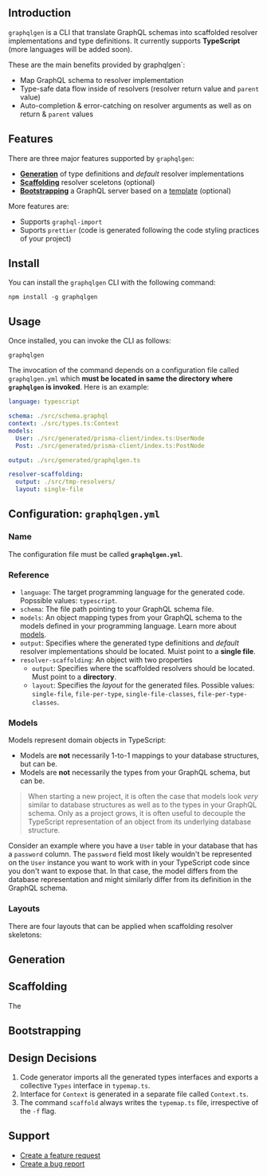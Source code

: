 ## Introduction

`graphqlgen` is a CLI that translate GraphQL schemas into scaffolded resolver implementations and type definitions. It currently supports **TypeScript** (more languages will be added soon).

These are the main benefits provided by   graphqlgen`:

- Map GraphQL schema to resolver implementation
- Type-safe data flow inside of resolvers (resolver return value and `parent` value)
- Auto-completion & error-catching on resolver arguments as well as on return & `parent` values

## Features

There are three major features supported by `graphqlgen`:

- [**Generation**](#generation) of type definitions and _default_ resolver implementations
- [**Scaffolding**](#scaffolding) resolver sceletons (optional)
- [**Bootstrapping**](#bootstrapping) a GraphQL server based on a [template](packages/graphqlgen-templates/) (optional)

More features are:

- Supports `graphql-import`
- Suports `prettier` (code is generated following the code styling practices of your project)


## Install

You can install the `graphqlgen` CLI with the following command: 

```
npm install -g graphqlgen
```

## Usage

Once installed, you can invoke the CLI as follows:

```
graphqlgen
```

The invocation of the command depends on a configuration file called `graphqlgen.yml` which **must be located in same the directory where `graphqlgen` is invoked**. Here is an example:

```yml
language: typescript

schema: ./src/schema.graphql
context: ./src/types.ts:Context
models:
  User: ./src/generated/prisma-client/index.ts:UserNode
  Post: ./src/generated/prisma-client/index.ts:PostNode

output: ./src/generated/graphqlgen.ts

resolver-scaffolding:
  output: ./src/tmp-resolvers/
  layout: single-file
```

## Configuration: `graphqlgen.yml`

### Name

The configuration file must be called **`graphqlgen.yml`**.

### Reference

- `language`: The target programming language for the generated code. Popssible values: `typescript`.
- `schema`: The file path pointing to your GraphQL schema file.
- `models`: An object mapping types from your GraphQL schema to the models defined in your programming language. Learn more about [models](#models).
- `output`: Specifies where the generated type definitions and _default_ resolver implementations should be located. Muist point to a **single file**.
- `resolver-scaffolding`: An object with two properties
  - `output`: Specifies where the scaffolded resolvers should be located. Must point to a **directory**.
  - `layout`: Specifies the _layout_ for the generated files. Possible values: `single-file`, `file-per-type`, `single-file-classes`, `file-per-type-classes`. 

### Models

Models represent domain objects in TypeScript:

- Models are **not** necessarily 1-to-1 mappings to your database structures, but can be.
- Models are **not** necessarily the types from your GraphQL schema, but can be.

> When starting a new project, it is often the case that models look _very_ similar to database structures as well as to the types in your GraphQL schema. Only as a project grows, it is often useful to decouple the TypeScript representation of an object from its underlying database structure.

Consider an example where you have a `User` table in your database that has a `password` column. The `password` field most likely wouldn't be represented on the `User` instance you want to work with in your TypeScript code since you don't want to expose that. In that case, the model differs from the database representation and might similarly differ from its definition in the GraphQL schema.

### Layouts

There are four layouts that can be applied when scaffolding resolver skeletons:

## Generation

## Scaffolding

The 

## Bootstrapping

## Design Decisions

1. Code generator imports all the generated types interfaces and exports a collective `Types` interface in `typemap.ts`.
1. Interface for `Context` is generated in a separate file called `Context.ts`.
1. The command `scaffold` always writes the `typemap.ts` file, irrespective of the `-f` flag.

## Support

- [Create a feature request](https://github.com/prisma/graphql-resolver-codegen/issues/new?template=feature_request.md&labels=enhancement)
- [Create a bug report](https://github.com/prisma/graphql-resolver-codegen/issues/new?template=bug_report.md&labels=bug)
